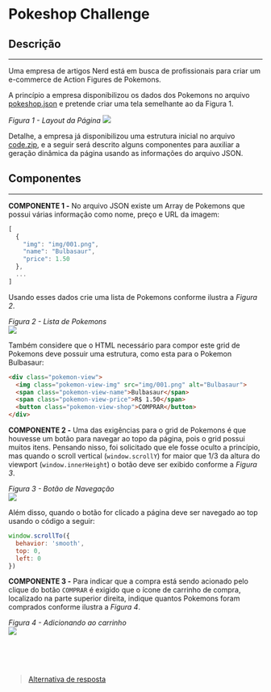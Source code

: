 # Pokeshop Challenge

## Descrição
---

Uma empresa de artigos Nerd está em busca de profissionais para criar um e-commerce de Action Figures de Pokemons.

A princípio a empresa disponibilizou os dados dos Pokemons no arquivo [pokeshop.json](code/data/pokeshop.json) e pretende criar uma tela semelhante ao da Figura 1.

*Figura 1 - Layout da Página*
![](assets/layout.png)

Detalhe, a empresa já disponibilizou uma estrutura inicial no arquivo [code.zip](code.zip), e a seguir será descrito alguns componentes para auxiliar a geração dinâmica da página usando as informações do arquivo JSON.

## Componentes
---
**COMPONENTE 1 -** No arquivo JSON existe um Array de Pokemons que possui várias informação como nome, preço e URL da imagem:

```js
[
  {
    "img": "img/001.png",
    "name": "Bulbasaur",
    "price": 1.50
  },
  ...
]
```

Usando esses dados crie uma lista de Pokemons conforme ilustra a *Figura 2*.

*Figura 2 - Lista de Pokemons*<br>
![](assets/list-pokemons.png)

Também considere que o HTML necessário para compor este grid de Pokemons deve possuir uma estrutura, como esta para o Pokemon Bulbasaur:

```html
<div class="pokemon-view">
  <img class="pokemon-view-img" src="img/001.png" alt="Bulbasaur">
  <span class="pokemon-view-name">Bulbasaur</span>
  <span class="pokemon-view-price">R$ 1.50</span>
  <button class="pokemon-view-shop">COMPRAR</button>
</div>
```

**COMPONENTE 2 -** Uma das exigências para o grid de Pokemons é que houvesse um botão para navegar ao topo da página, pois o grid possui muitos itens. Pensando nisso, foi solicitado que ele fosse oculto a princípio, mas quando o scroll vertical (`window.scrollY`) for maior que 1/3 da altura do viewport (`window.innerHeight`) o botão deve ser exibido conforme a *Figura 3*.

*Figura 3 - Botão de Navegação*<br>
![](assets/got-to-top.png)

Além disso, quando o botão for clicado a página deve ser navegado ao top usando o código a seguir: 

```js
window.scrollTo({
  behavior: 'smooth',
  top: 0,
  left: 0
})
```

**COMPONENTE 3 -** Para indicar que a compra está sendo acionado pelo clique do botão `COMPRAR` é exigido que o ícone de carrinho de compra, localizado na parte superior direita, indique quantos Pokemons foram comprados conforme ilustra a *Figura 4*.

*Figura 4 - Adicionando ao carrinho*<br>
![](assets/add-cart.gif)

<br>
<br>
<br>

> [Alternativa de resposta](code-response/)